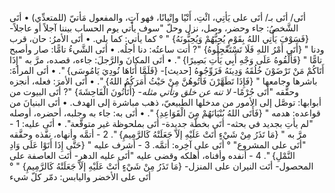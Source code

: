 ‌أتَى/ ‌أتَى بـ/ ‌أتَى على يَأتِي، ائْتِ، أَتْيًا وإتْيانًا، فهو آتٍ، والمفعول مَأتيّ (للمتعدِّي)
• ‌أتَى الشَّخصُ: جاء وحضر، وصل، نزل وحلّ "سوف يأتي يوم الحساب بيننا آجلاً أو عاجلاً- {فَسَوْفَ يَأْتِي اللهُ بِقَوْمٍ يُحِبُّهُمْ وَيُحِبُّونَهُ} " ° كما يأتي: كما يلي.
• ‌أتَى الأمرُ: حان، قرب ودنا " {‌أَتَى أَمْرُ اللهِ فَلَا تَسْتَعْجِلُوهُ} "? أتت ساعتُه: دنا أجلُه.
• ‌أتَى الشَّيءُ تامًّا: صار وأصبح تامًّا " {فَأَلْقُوهُ عَلَى وَجْهِ أَبِي يَأْتِ بَصِيرًا} ".
• ‌أتَى المكانَ والرَّجلَ: جاءه، قصده، مرَّ به "إِذَا أَتَاكُمْ مَنْ تَرْضَوْنَ خُلُقَهُ وَدِينَهُ فَزَوِّجُوهُ [حديث]- {فَلَمَّا أَتَاهَا نُودِيَ يَامُوسَى} ".
• ‌أتَى المرأةَ: باشرها وجامعها " {فَإِذَا تَطَهَّرْنَ فَأْتُوهُنَّ مِنْ حَيْثُ أَمَرَكُمُ اللهُ} ".
• ‌أتَى الأمرَ: فعله، أنجزه وحقَّقه "‌أتَى جُرْمًا- *لا تنه عن خلق وتأتي مثله*- {أَتَأْتُونَ الْفَاحِشَةَ} "? ‌أتَى البيوت من أبوابها: توصَّل إلى الأمور من مدخلها الطبيعيّ، ذهب مباشرة إلى الهدف.
• ‌أتَى البنيانَ من قواعده: هدمه " {فَأَتَى اللهُ بُنْيَانَهُمْ مِنَ الْقَوَاعِدِ} ".
• ‌أتَى به: جاء به وجلبه، أحضره، أوصله "لم يأتِ بجديد في بحثه- ‌أتَى بخطّة جديدة- ‌أتَى بملحوظة غير متوقَّعة".
• ‌أتَى عليه:
1 - مرَّ به " {مَا تَذَرُ مِنْ شَيْءٍ أَتَتْ عَلَيْهِ إلَاّ جَعَلَتْهُ كَالرَّمِيمِ} ".
2 - أتمَّه وأنهاه، نفَّذه وحقَّقه "‌أتَى على المشروع" ° ‌أتَى على آخِره: أتمَّه.
3 - أشرف عليه " {حَتَّى إِذَا أَتَوْا عَلَى وَادِ النَّمْلِ} ".
4 - أنفده وأفناه، أهلكه وقضى عليه "‌أتَى عليه الدهر- أتَت العاصفة على المحصول- أتَت النيران على المنزل- {مَا تَذَرُ مِنْ شَيْءٍ أَتَتْ عَلَيْهِ إلَاّ جَعَلَتْهُ
 كَالرَّمِيمِ} " ° ‌أتَى على الأخضر واليابس: دمّر كلّ شيء